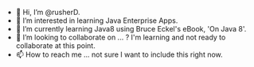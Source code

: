 - 👋 Hi, I’m @rusherD. 
- 👀 I’m interested in learning Java Enterprise Apps.
- 🌱 I’m currently learning Java8 using Bruce Eckel's eBook, 'On Java 8'. 
- 💞️ I’m looking to collaborate on ... ? I'm learning and not ready to collaborate at this point.
- 📫 How to reach me ... not sure I want to include this right now. 

<!---
rusherD/rusherD is a ✨ special ✨ repository because its `README.md` (this file) appears on your GitHub profile.
You can click the Preview link to take a look at your changes.
--->
